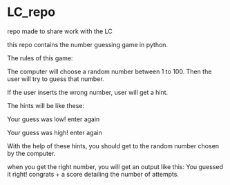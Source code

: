 # LC_repo
repo made to share work with the LC

this repo contains the number guessing game in python. 

The rules of this game:

The computer will choose a random number between 1 to 100. Then the user will try to guess that number.

If the user inserts the wrong number, user will get a hint.

The hints will be like these:

Your guess was low! enter again 

Your guess was high! enter again

With the help of these hints, you should get to the random number chosen by the computer.

when you get the right number, you will get an output like this:
You guessed it right! congrats + a score detailing the number of attempts. 
